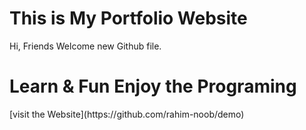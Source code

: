 # This is My Portfolio Website 
Hi, Friends Welcome new Github file.
<h1>Learn & Fun Enjoy the Programing </h1>
[visit the Website](https://github.com/rahim-noob/demo)